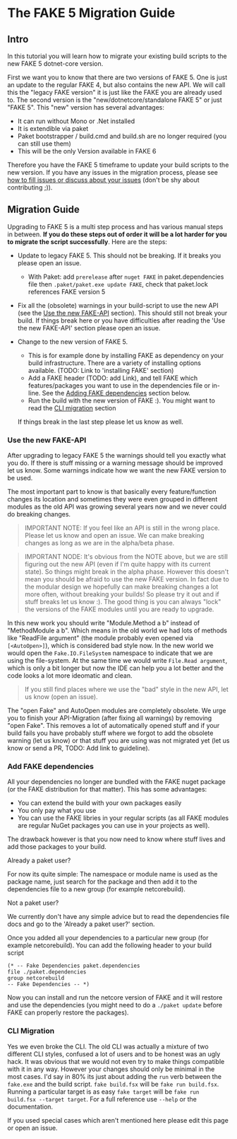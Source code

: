 # The FAKE 5 Migration Guide

## Intro

In this tutorial you will learn how to migrate your existing build scripts to the new FAKE 5 dotnet-core version.

First we want you to know that there are two versions of FAKE 5. One is just an update to the regular FAKE 4, but also contains the new API.
We will call this the "legacy FAKE version" it is just like the FAKE you are already used to. The second version is the "new/dotnetcore/standalone FAKE 5" or just "FAKE 5".
This "new" version has several advantages:

* It can run without Mono or .Net installed
* It is extendible via paket
* Paket bootstrapper / build.cmd and build.sh are no longer required (you can still use them)
* This will be the only Version available in FAKE 6

Therefore you have the FAKE 5 timeframe to update your build scripts to the new version. If you have any issues in the migration process, please see [how to fill issues or discuss about your issues](/contributing.html) (don't be shy about contributing ;)).

## Migration Guide

Upgrading to FAKE 5 is a multi step process and has various manual steps in between. **If you do these steps out of order it will be a lot harder for you to migrate the script successfully**. Here are the steps:

- Update to legacy FAKE 5. This should not be breaking. If it breaks you please open an issue.

  - With Paket: add `prerelease` after `nuget FAKE` in paket.dependencies file then `.paket/paket.exe update FAKE`, check that paket.lock references FAKE version 5 

- Fix all the (obsolete) warnings in your build-script to use the new API (see the [Use the new FAKE-API](#Use-the-new-FAKE-API) section).
  This should still not break your build. If things break here or you have difficulties after reading the 'Use the new FAKE-API' section
  please open an issue.
- Change to the new version of FAKE 5.
  
  - This is for example done by installing FAKE as dependency on your build infrastructure.
    There are a variety of installing options available. (TODO: Link to 'installing FAKE' section)
  - Add a FAKE header (TODO: add Link), and tell FAKE which features/packages you want to use in the dependencies file or in-line.
    See the [Adding FAKE dependencies](#Adding-FAKE-dependencies) section below.
  - Run the build with the new version of FAKE :). You might want to read the [CLI migration](#CLI-Migration) section
  
  If things break in the last step please let us know as well.

### Use the new FAKE-API

After upgrading to legacy FAKE 5 the warnings should tell you exactly what you do. If there is stuff missing or a warning message should be improved let us know.
Some warnings indicate how we want the new FAKE version to be used.

The most important part to know is that basically every feature/function changes its location and sometimes they were even grouped in different modules
as the old API was growing several years now and we never could do breaking changes.

> IMPORTANT NOTE: If you feel like an API is still in the wrong place. Please let us know and open an issue.
  We can make breaking changes as long as we are in the alpha/beta phase.

> IMPORTANT NODE: It's obvious from the NOTE above, but we are still figuring out the new API (even if I'm quite happy with its current state).
  So things might break in the alpha phase. However this doesn't mean you should be afraid to use the new FAKE version.
  In fact due to the modular design we hopefully can make breaking changes a lot more often, without breaking your builds!
  So please try it out and if stuff breaks let us know :).
  The good thing is you can always "lock" the versions of the FAKE modules until you are ready to upgrade.

In this new work you should write "Module.Method a b" instead of "MethodModule a b". Which means in the old world we had lots of methods like
"ReadFile argument" (the module probably even opened via `[<AutoOpen>]`), which is considered bad style now.
In the new world we would open the `Fake.IO.FileSystem` namespace to indicate that we are using the file-system.
At the same time we would write `File.Read argument`, which is only a bit longer but now the IDE can help you a lot better and the code looks a lot more ideomatic and clean.

> If you still find places where we use the "bad" style in the new API, let us know (open an issue).

The "open Fake" and AutoOpen modules are completely obsolete. 
We urge you to finish your API-Migration (after fixing all warnings) by removing "open Fake".
This removes a lot of automatically opened stuff and if your build fails you have probably stuff where we forgot to add the obsolete warning (let us know) or that 
stuff you are using was not migrated yet (let us know or send a PR, TODO: Add link to guideline).

### Add FAKE dependencies

All your dependencies no longer are bundled with the FAKE nuget package (or the FAKE distribution for that matter). This has some advantages:
- You can extend the build with your own packages easily
- You only pay what you use
- You can use the FAKE libries in your regular scripts (as all FAKE modules are regular NuGet packages you can use in your projects as well).

The drawback however is that you now need to know where stuff lives and add those packages to your build.

 Already a paket user?

For now its quite simple: The namespace or module name is used as the package name, just search for the package and then
add it to the dependencies file to a new group (for example netcorebuild).

 Not a paket user?

We currently don't have any simple advice but to read the dependencies file docs and go to the 'Already a paket user?' section.

Once you added all your dependencies to a particular new group (for example netcorebuild). You can add the following header to your build script

    (* -- Fake Dependencies paket.dependencies
    file ./paket.dependencies
    group netcorebuild
    -- Fake Dependencies -- *)

Now you can install and run the netcore version of FAKE and it will restore and use the dependencies (you might need to do a `./paket update` before FAKE can properly restore the packages).

### CLI Migration

Yes we even broke the CLI. The old CLI was actually a mixture of two different CLI styles, confused a lot of users and to be honest was an ugly hack.
It was obvious that we would not even try to make things compatible with it in any way.
However your changes should only be minimal in the most cases. I'd say in 80% its just about adding the `run` verb between the `fake.exe` and the build script.
`fake build.fsx` will be `fake run build.fsx`. Running a particular target is as easy `fake target` will be `fake run build.fsx --target target`.
For a full reference use `--help` or the documentation.

If you used special cases which aren't mentioned here please edit this page or open an issue.

